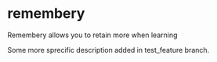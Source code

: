 # remembery
Remembery allows you to retain more when learning

Some more sprecific description added in test_feature branch.
